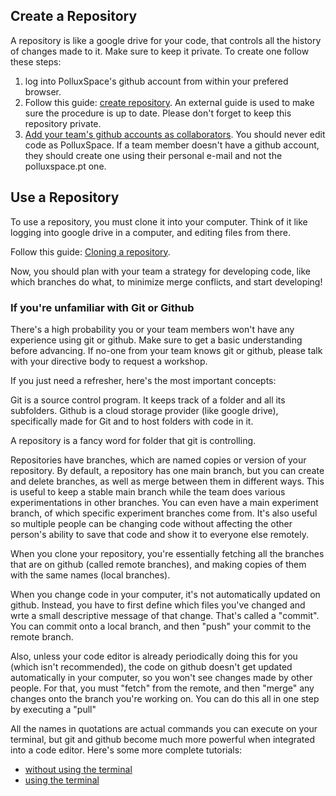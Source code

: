 ## Create a Repository
A repository is like a google drive for your code, that controls all the history of changes made to it. Make sure to keep it private. To create one follow these steps:

1. log into PolluxSpace's github account from within your prefered browser.
2. Follow this guide: [create repository](https://docs.github.com/en/repositories/creating-and-managing-repositories/creating-a-new-repository). An external guide is used to make sure the procedure is up to date. Please don't forget to keep this repository private.
3. [Add your team's github accounts as collaborators](https://docs.github.com/en/account-and-profile/setting-up-and-managing-your-personal-account-on-github/managing-access-to-your-personal-repositories/inviting-collaborators-to-a-personal-repository). You should never edit code as PolluxSpace. If a team member doesn't have a github account, they should create one using their personal e-mail and not the polluxspace.pt one.

## Use a Repository
To use a repository, you must clone it into your computer. Think of it like logging into google drive in a computer, and editing files from there.

Follow this guide: [Cloning a repository](https://docs.github.com/en/repositories/creating-and-managing-repositories/cloning-a-repository).

Now, you should plan with your team a strategy for developing code, like which branches do what, to minimize merge conflicts, and start developing!

### If you're unfamiliar with Git or Github
There's a high probability you or your team members won't have any experience using git or github. Make sure to get a basic understanding before advancing. If no-one from your team knows git or github, please talk with your directive body to request a workshop.

If you just need a refresher, here's the most important concepts:

Git is a source control program. It keeps track of a folder and all its subfolders. Github is a cloud storage provider (like google drive), specifically made for Git and to host folders with code in it.

A repository is a fancy word for folder that git is controlling.

Repositories have branches, which are named copies or version of your repository. By default, a repository has one main branch, but you can create and delete branches, as well as merge between them in different ways. This is useful to keep a stable main branch while the team does various experimentations in other branches. You can even have a main experiment branch, of which specific experiment branches come from. It's also useful so multiple people can be changing code without affecting the other person's ability to save that code and show it to everyone else remotely.

When you clone your repository, you're essentially fetching all the branches that are on github (called remote branches), and making copies of them with the same names (local branches).

When you change code in your computer, it's not automatically updated on github. Instead, you have to first define which files you've changed and wrte a small descriptive message of that change. That's called a "commit". You can commit onto a local branch, and then "push" your commit to the remote branch.

Also, unless your code editor is already periodically doing this for you (which isn't recommended), the code on github doesn't get updated automatically in your computer, so you won't see changes made by other people. For that, you must "fetch" from the remote, and then "merge" any changes onto the branch you're working on. You can do this all in one step by executing a "pull"

All the names in quotations are actual commands you can execute on your terminal, but git and github become much more powerful when integrated into a code editor. Here's some more complete tutorials:
- [without using the terminal](https://www.youtube.com/watch?v=8Dd7KRpKeaE) 
- [using the terminal](https://www.youtube.com/watch?v=HkdAHXoRtos) 